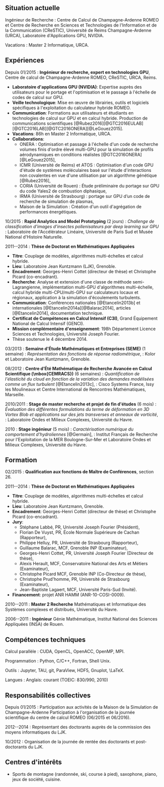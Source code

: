 <div class="cv">


## Situation actuelle

Ingénieur de Recherche
:    Centre de Calcul de Champagne-Ardenne ROMEO et Centre de Recherche en Sciences et Technologies de l'Information et de la Communication (CReSTIC), Université de Reims Champagne-Ardenne (URCA), Laboratoire d'Applications GPU, NVIDIA.

Vacations
:    Master 2 Informatique, URCA.

## Expériences

Depuis 01/2015
:    **Ingénieur de recherche, expert en technologies GPU**, Centre de calcul de Champagne-Ardenne ROMEO, CReSTIC, URCA, Reims.

* **Laboratoire d'applications GPU (NVIDIA)**: Expertise auprès des utilisateurs pour le portage et l'optimisation et le passage à l'échelle de codes de calcul sur GPU.
* **Veille technologique**: Mise en œuvre de librairies, outils et logiciels spécifiques à l'exploitation du calculateur hybride ROMEO.
* **Communication**: Formations aux utilisateurs et étudiants en technologies de calcul sur GPU et en calcul hybride. Production de communications scientifiques [@Rubez2016][@GTC2016EULAB][@GTC2016LAB][@GTC2016ONERA][@LeGouez2015].
* **Vacations**: 86h en Master 2 Informatique, URCA.
* **Collaborations**:
    * ONERA : Optimisation et passage à l'échelle d'un code de recherche volumes finis d'ordre élevé multi-GPU pour la simulation de profils aérodynamiques en conditions réalistes [@GTC2016ONERA][@LeGouez2015],
    * ICMR (Université de Reims) et ATOS : Optimisation d'un code GPU d'étude de systèmes moléculaires basé sur l'étude d'interactions non covalentes en vue d'une utilisation par un algorithme génétique [@Rubez2016],
    * CORIA (Université de Rouen) : Étude préliminaire du portage sur GPU du code Yales2 de combustion diphasique,
	* IRMA (Université de Strasbourg) : portage sur GPU d’un code de recherche de simulation de plasmas,
	* Maison de la Simulation : Création d'un outil d'agrégation de performances énergétiques.

10/2015
:     **Rapid Analytics and Model Prototyping** (2 jours)
:     *Challenge de classification d'images d'insectes pollenisateurs par deep learning sur GPU*
:     Laboratoire de l'Accélérateur Linéaire, Université de Paris Sud et Musée National d'Histoire Naturelle.

2011--2014
:    **Thèse de Doctorat en Mathématiques Appliquées**

* **Titre**: Couplage de modèles, algorithmes multi-échelles et calcul hybride.
* **Lieu**: Laboratoire Jean Kuntzmann (LJK), Grenoble.
* **Encadrement**: Georges-Henri Cottet (directeur de thèse) et Christophe Picard (co-encadrant).
* **Recherche**: Analyse et extension d'une classe de méthode semi-Lagrangienne, implémentation multi-GPU d'algorithmes multi-échelle, calcul hybride multi-CPU/multi-GPU sur calculateurs locaux et régionaux, application à la simulation d'écoulements turbulents.
* **Communication**: Conférences nationales [@Etancelin2013b] et internationales [@Etancelin2014a][@Balarac2014], articles [@Etancelin2014], documentation technique.
* **Certificat de Compétences en Calcul Intensif (C3I)**, Grand Équipement National de Calcul Intensif (GENCI).
* **Mission complémentaire d'enseignement**: 198h Département Licence Sciences et Technologies, Université Joseph Fourier.
* Thèse soutenue le 4 décembre 2014.

03/2013
:     **Semaine d'Étude Mathématiques et Entreprises (SEME)** (1 semaine)
:     *Représentation des fonctions de réponse radiométrique*,
:     Kolor et Laboratoire Jean Kuntzmann, Grenoble.

08/2012
:     **Centre d’Été Mathématique de Recherche Avancée en Calcul Scientifique (\mbox{CEMRACS})** (6 semaines)
:     *Quantification de l'élasticité du cloud en fonction de la variation des demandes modélisées comme un flux  turbulent* [@Etancelin2013c],
:     Cisco Systems France, Issy les Moulineaux et Centre International de Rencontres Mathématiques, Marseille.

2010/2011
:     **Stage de master recherche et projet de fin d'études** (6 mois)
:     *Évaluation des différentes formulations du terme de déformation en 3D Vortex Blob et applications sur des jets transverses et anneaux de vorticité*,
:     Laboratoire Ondes et Milieux Complexes, Université du Havre.

2010
:     **Stage ingénieur** (5 mois)
:     *Caractérisation numérique du comportement d'hydroliennes* [@Germain],
:     Institut Français de Recherche pour l'Exploitation de la MER Boulogne-Sur-Mer et Laboratoire Ondes et Milieux Complexes, Université du Havre.

## Formation

02/2015
:    **Qualification aux fonctions de Maître de Conférences**, section 26.

2011--2014
:    **Thèse de Doctorat en Mathématiques Appliquées**

* **Titre**: Couplage de modèles, algorithmes multi-échelles et calcul hybride.
* **Lieu**: Laboratoire Jean Kuntzmann, Grenoble.
* **Encadrement**: Georges-Henri Cottet (directeur de thèse) et Christophe Picard (co-encadrant).
* **Jury**:
    * Stéphane Labbé, PR, Université Joseph Fourier (Président),
    * Florian De Vuyst, PR, École Normale Supérieure de Cachan (Rapporteur),
    * Philippe Helluy, PR, Université de Strasbourg (Rapporteur),
    * Guillaume Balarac, MCF, Grenoble INP (Examinateur),
    * Georges-Henri Cottet, PR, Université Joseph Fourier (Directeur de thèse),
    * Alexis Herault, MCF, Conservatoire National des Arts et Métiers (Examinateur),
    * Christophe Picard MCF, Grenoble INP (Co-Directeur de thèse),
    * Christophe Prud'homme, PR, Université de Strasbourg (Examinateur),
    * Jean-Baptiste Lagaert, MCF, Université Paris-Sud (Invité).
* **Financement**: projet ANR HAMM (ANR-10-COSI-0009).

2010--2011
:    **Master 2 Recherche** Mathématiques et Informatique des Systèmes complexes et distribués, Université du Havre.

2006--2011
:    **Ingénieur** Génie Mathématique, Institut National des Sciences Appliquées (INSA) de Rouen.



## Compétences techniques

Calcul parallèle
:    CUDA, OpenCL, OpenACC, OpenMP, MPI.

Programmation
:    Python, C/C++, Fortran, Shell Unix.

Outils
:    Jupyter, TAU, git, ParaView, HDF5, Gnuplot, \LaTeX.

Langues
:    Anglais: courant (TOEIC: 830/990, 2010)

## Responsabilités collectives

Depuis 01/2015
:     Participation aux activités de la Maison de la Simulation de
  Champagne-Ardenne Participation à l'organisation de la journée scientifique du centre de
  calcul ROMEO (06/2015 et 06/2016).

2012--2014
:     Représentant des doctorants auprès de la commission des moyens informatiques du LJK.

10/2012
:     Organisation de la journée de rentée des doctorants et post-doctorants du LJK.


## Centres d'intérêts
* Sports de montagne (randonnée, ski, course à pied), saxophone, piano, jeux de société, cuisine.



</div>
